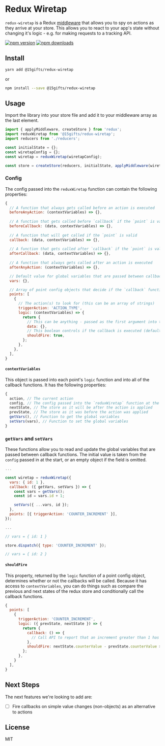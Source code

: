 # Redux Wiretap

`redux-wiretap` is a Redux [middleware](https://redux.js.org/advanced/middleware) that allows you to spy on actions as they arrive at your store. This allows you to react to your app's state without changing it's logic - e.g. for making requests to a tracking API.

[![npm version](https://img.shields.io/npm/v/redux-wiretap.svg?style=flat-square)](https://www.npmjs.com/package/@15gifts/redux-wiretap)
[![npm downloads](https://img.shields.io/npm/dm/redux-wiretap.svg?style=flat-square)](https://www.npmjs.com/package/@15gifts/redux-wiretap)

## Install

```sh
yarn add @15gifts/redux-wiretap
```

or

```sh
npm install --save @15gifts/redux-wiretap
```

## Usage

Import the library into your store file and add it to your middleware array as the last element.

```javascript
import { applyMiddleware, createStore } from 'redux';
import reduxWiretap from '@15gifts/redux-wiretap';
import reducers from './reducers';

const initialState = {};
const wiretapConfig = {};
const wiretap = reduxWiretap(wiretapConfig);

const store = createStore(reducers, initialState, applyMiddleware(wiretap));

```

### Config

The config passed into the `reduxWiretap` function can contain the following properties:

```javascript
{
  // A function that always gets called before an action is executed
  beforeAnyAction: (contextVariables) => {},
  
  // A function that gets called before `callback` if the `point` is valid
  beforeCallback: (data, contextVariables) => {},
  
  // A function that will get called if the `point` is valid
  callback: (data, contextVariables) => {},
  
  // A function that gets called after `callback` if the `point` is valid
  afterCallback: (data, contextVariables) => {},
  
  // A function that always gets called after an action is executed
  afterAnyAction: (contextVariables) => {},

  // Default value for global variables that are passed between callback functions
  vars: {},

  // Array of point config objects that decide if the `callback` function is called
  points: [
    {
      // The action(s) to look for (this can be an array of strings)
      triggerAction: 'ACTION_TYPE',
      logic: (contextVariables) => {
        return {
          // This can be anything - passed as the first argument into the callbacks
          data: {},
          // This boolean controls if the callback is executed (defaults true)
          shouldFire: true,
        };
      },
    },
  ],
}
```

#### `contextVariables`

This object is passed into each point's `logic` function and into all of the callback functions. It has the following properties:

```javascript
{
  action, // The current action
  config, // The config passed into the `reduxWiretap` function at the start
  nextState, // The store as it will be after the action is applied
  prevState, // The store as it was before the action was applied
  getVars(), // Function to get the global variables
  setVars(vars), // Function to set the global variables
}
```

### `getVars` and `setVars`

These functions allow you to read and update the global variables that are passed between callback functions. The initial value is taken from the `config` passed in at the start, or an empty object if the field is omitted.

```javascript
...

const wiretap = reduxWiretap({
  vars: { id: 1 },
  callback: ({ getVars, setVars }) => {
    const vars = getVars();
    const id = vars.id + 1;

    setVars({ ...vars, id });
  },
  points: [{ triggerAction: 'COUNTER_INCREMENT' }],
});

...

// vars = { id: 1 }

store.dispatch({ type: 'COUNTER_INCREMENT' });

// vars = { id: 2 }

```

#### `shouldFire`

This property, returned by the `logic` function of a point config object, determines whether or not the callbacks will be called. Because it has access to `contextVariables`, you can do things such as compare the previous and next states of the redux store and conditionally call the callback functions.

```javascript
{
  points: [
    {
      triggerAction: 'COUNTER_INCREMENT',
      logic: ({ prevState, nextState }) => {
        return {
          callback: () => {
            // Call API to report that an increment greater than 1 has occured
          },
          shouldFire: nextState.counterValue - prevState.counterValue > 1,
        };
      },
    }
  ],
}
```

## Next Steps

The next features we're looking to add are:

- [ ] Fire callbacks on simple value changes (non-objects) as an alternative to actions

## License

MIT